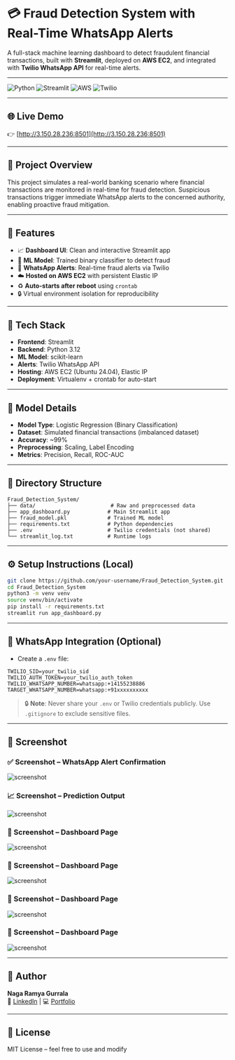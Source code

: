 # 💳 Fraud Detection System with Real-Time WhatsApp Alerts

A full-stack machine learning dashboard to detect fraudulent financial transactions, built with **Streamlit**, deployed on **AWS EC2**, and integrated with **Twilio WhatsApp API** for real-time alerts.

---

![Python](https://img.shields.io/badge/Python-3.12-blue)
![Streamlit](https://img.shields.io/badge/Streamlit-App-red)
![AWS](https://img.shields.io/badge/Hosted-AWS_EC2-orange)
![Twilio](https://img.shields.io/badge/Alerts-Twilio_WhatsApp-brightgreen)

---

## 🌐 Live Demo

👉 [http://3.150.28.236:8501](http://3.150.28.236:8501)

---

## 🧾 Project Overview

This project simulates a real-world banking scenario where financial transactions are monitored in real-time for fraud detection. Suspicious transactions trigger immediate WhatsApp alerts to the concerned authority, enabling proactive fraud mitigation.

---

## 🚀 Features

- 📈 **Dashboard UI**: Clean and interactive Streamlit app
- 🧠 **ML Model**: Trained binary classifier to detect fraud
- 🔔 **WhatsApp Alerts**: Real-time fraud alerts via Twilio
- ☁️ **Hosted on AWS EC2** with persistent Elastic IP
- ♻️ **Auto-starts after reboot** using `crontab`
- 🔒 Virtual environment isolation for reproducibility

---

## 🧠 Tech Stack

- **Frontend**: Streamlit
- **Backend**: Python 3.12
- **ML Model**: scikit-learn
- **Alerts**: Twilio WhatsApp API
- **Hosting**: AWS EC2 (Ubuntu 24.04), Elastic IP
- **Deployment**: Virtualenv + crontab for auto-start

---

## 🤖 Model Details

- **Model Type**: Logistic Regression (Binary Classification)
- **Dataset**: Simulated financial transactions (imbalanced dataset)
- **Accuracy**: ~99%
- **Preprocessing**: Scaling, Label Encoding
- **Metrics**: Precision, Recall, ROC-AUC

---

## 📁 Directory Structure

```
Fraud_Detection_System/
├── data/                        # Raw and preprocessed data
├── app_dashboard.py            # Main Streamlit app
├── fraud_model.pkl             # Trained ML model
├── requirements.txt            # Python dependencies
├── .env                        # Twilio credentials (not shared)
└── streamlit_log.txt           # Runtime logs
```

---

## ⚙️ Setup Instructions (Local)

```bash
git clone https://github.com/your-username/Fraud_Detection_System.git
cd Fraud_Detection_System
python3 -m venv venv
source venv/bin/activate
pip install -r requirements.txt
streamlit run app_dashboard.py
```

---

## 🔐 WhatsApp Integration (Optional)

- Create a `.env` file:
```env
TWILIO_SID=your_twilio_sid
TWILIO_AUTH_TOKEN=your_twilio_auth_token
TWILIO_WHATSAPP_NUMBER=whatsapp:+14155238886
TARGET_WHATSAPP_NUMBER=whatsapp:+91xxxxxxxxxx
```

> 🔒 **Note**: Never share your `.env` or Twilio credentials publicly. Use `.gitignore` to exclude sensitive files.

---

## 📸 Screenshot

### ✅ Screenshot – WhatsApp Alert Confirmation
![screenshot](screenshots/IMG_6890.PNG)
### 📈 Screenshot – Prediction Output
![screenshot](screenshots/IMG_6891.PNG)
### 🧾 Screenshot – Dashboard Page
![screenshot](screenshots/Demo1.png)
### 🧾 Screenshot – Dashboard Page
![screenshot](screenshots/Demo2.png)
### 🧾 Screenshot – Dashboard Page
![screenshot](screenshots/Demo3.png)
### 🧾 Screenshot – Dashboard Page
![screenshot](screenshots/Demo4.png)

---

## 👤 Author

**Naga Ramya Gurrala**  
🔗 [LinkedIn](https://www.linkedin.com/in/nagaramyagurrala/) | 💻 [Portfolio](https://github.com/NagaRamya1531-tech)

---

## 📃 License

MIT License – feel free to use and modify

